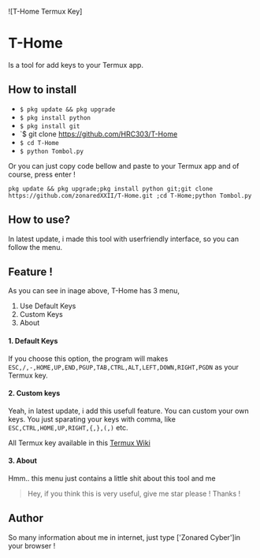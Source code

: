 ![T-Home Termux Key]

# T-Home
Is a tool for add keys to your Termux app.

## How to install

* `$ pkg update && pkg upgrade`
* `$ pkg install python`
* `$ pkg install git`
* `$ git clone https://github.com/HRC303/T-Home
* `$ cd T-Home`
* `$ python Tombol.py`


Or you can just copy code bellow and paste to your Termux app and of course, press enter !

```pkg update && pkg upgrade;pkg install python git;git clone https://github.com/zonaredXXII/T-Home.git ;cd T-Home;python Tombol.py```

## How to use?
In latest update, i made this tool with userfriendly interface, so you can follow the menu.

## Feature !

As you can see in inage above, T-Home has 3 menu,

1. Use Default Keys
1. Custom Keys
1. About

#### 1. Default Keys
If you choose this option, the program will makes
`ESC,/,-,HOME,UP,END,PGUP,TAB,CTRL,ALT,LEFT,DOWN,RIGHT,PGDN`
as your Termux key.

#### 2. Custom keys
Yeah, in latest update, i add this usefull feature. You can custom your own keys.
You just sparating your keys with comma, like `ESC,CTRL,HOME,UP,RIGHT,{,},(,)` etc.

All Termux key available in this [Termux Wiki](https://wiki.termux.com/wiki/Touch_Keyboard)

#### 3. About
Hmm.. this menu just contains a little shit about this tool and me

> Hey, if you think this is very useful, give me star please !
> Thanks !
## Author
So many information about me in internet, just type ['Zonared Cyber']in your browser !
